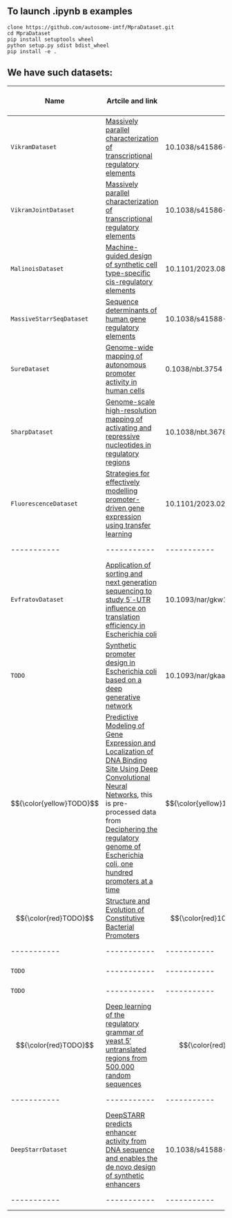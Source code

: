 ## To launch .ipynb в examples 

    clone https://github.com/autosome-imtf/MpraDataset.git
    cd MpraDataset
    pip install setuptools wheel
    python setup.py sdist bdist_wheel
    pip install -e .

## We have such datasets:

| Name | Artcile and link | DOI | Cell context | Cell types | Case example link |
| ----------- | ----------- | ----------- | ----------- | -----------| -----------|
| `VikramDataset` | [Massively parallel characterization of transcriptional regulatory elements](https://www.nature.com/articles/s41586-024-08430-9) | 10.1038/s41586-024-08430-9 | Human | HepG2, K562, WTC11 |
| `VikramJointDataset` | [Massively parallel characterization of transcriptional regulatory elements](https://www.nature.com/articles/s41586-024-08430-9) | 10.1038/s41586-024-08430-9 | Human | HepG2, K562, WTC11 |
| `MalinoisDataset` | [Machine-guided design of synthetic cell type-specific cis-regulatory elements](https://pmc.ncbi.nlm.nih.gov/articles/PMC10441439/) | 10.1101/2023.08.08.552077 | Human | HepG2, K562, SK-N-SH |
| `MassiveStarrSeqDataset` | [Sequence determinants of human gene regulatory elements](https://www.nature.com/articles/s41588-021-01009-4#citeas) | 10.1038/s41588-021-01009-4 | Human | HepG2, GP5D, RPE1 |
| `SureDataset` | [Genome-wide mapping of autonomous promoter activity in human cells](https://pubmed.ncbi.nlm.nih.gov/28024146/) | 0.1038/nbt.3754 | Human | HepG2, K562 |
| `SharpDataset` | [Genome-scale high-resolution mapping of activating and repressive nucleotides in regulatory regions](https://pmc.ncbi.nlm.nih.gov/articles/PMC5125825/) | 10.1038/nbt.3678 | Human | HepG2, K562 |
| `FluorescenceDataset` | [Strategies for effectively modelling promoter-driven gene expression using transfer learning](https://pmc.ncbi.nlm.nih.gov/articles/PMC10002662/) | 10.1101/2023.02.24.529941| Human | JURKAT, K562, THP1 |
| ----------- | ----------- | ----------- | ----------- | ----------- |
| `EvfratovDataset` | [Application of sorting and next generation sequencing to study 5΄-UTR influence on translation efficiency in Escherichia coli](https://academic.oup.com/nar/article/45/6/3487/2605795) | 10.1093/nar/gkw1141 | Bacteria | ----------- |
| `TODO` | [Synthetic promoter design in Escherichia coli based on a deep generative network](https://academic.oup.com/nar/article/48/12/6403/5837049) | 10.1093/nar/gkaa325 | Bacteria | ----------- |
|$${\color{yellow}TODO}$$ | [Predictive Modeling of Gene Expression and Localization of DNA Binding Site Using Deep Convolutional Neural Networks](https://www.biorxiv.org/content/10.1101/2024.12.17.629042v1.abstract), this is pre-processed data from [Deciphering the regulatory genome of Escherichia coli, one hundred promoters at a time](https://elifesciences.org/articles/55308) | $${\color{yellow}10.1101/2024.12.17.629042}$$ | $${\color{yellow}Bacteria}$$ | ----------- |
| $${\color{red}TODO}$$ | [Structure and Evolution of Constitutive Bacterial Promoters](https://www.biorxiv.org/content/10.1101/2020.05.19.104232v1) | $${\color{red}10.1101/2020.05.19.104232}$$ | $${\color{red}Bacteria}$$ | ----------- |
| ----------- | ----------- | ----------- | ----------- | ----------- |
| `TODO` | ----------- | ----------- | Yeast | ----------- |
| `TODO` | ----------- | ----------- | Yeast | ----------- |
| $${\color{red}TODO}$$ | [Deep learning of the regulatory grammar of yeast 5′ untranslated regions from 500,000 random sequences](https://genome.cshlp.org/content/27/12/2015) | $${\color{red}10.1101/gr.224964.117}$$ | $${\color{red}Yeast}$$ | ----------- |
| ----------- | ----------- | ----------- | ----------- | ----------- |
| `DeepStarrDataset` | [DeepSTARR predicts enhancer activity from DNA sequence and enables the de novo design of synthetic enhancers](https://www.nature.com/articles/s41588-022-01048-5) | 10.1038/s41588-022-01048-5 | Drosophila | ----------- |
| ----------- | ----------- | ----------- | ----------- | ----------- |


